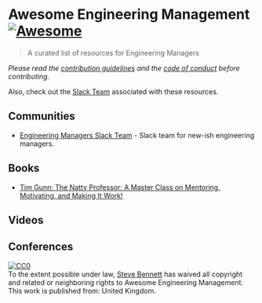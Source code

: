 # Awesome Engineering Management [![Awesome](https://cdn.rawgit.com/sindresorhus/awesome/d7305f38d29fed78fa85652e3a63e154dd8e8829/media/badge.svg)](https://github.com/sindresorhus/awesome)

> A curated list of resources for Engineering Managers

*Please read the [contribution guidelines](contributing.md) and the [code of conduct](code-of-conduct.md) before contributing.*

Also, check out the [Slack Team](https://engmanagers.github.io) associated with these resources.

## Communities
* [Engineering Managers Slack Team](http://engmanagers.github.io) - Slack team for new-ish engineering managers.

## Books
* [Tim Gunn: The Natty Professor: A Master Class on Mentoring, Motivating, and Making It Work!](https://www.amazon.com/Tim-Gunn-Professor-Mentoring-Motivating/dp/1476780072/)

## Videos

## Conferences


<p xmlns:dct="http://purl.org/dc/terms/" xmlns:vcard="http://www.w3.org/2001/vcard-rdf/3.0#">
  <a rel="license"
     href="http://creativecommons.org/publicdomain/zero/1.0/">
    <img src="http://i.creativecommons.org/p/zero/1.0/88x31.png" style="border-style: none;" alt="CC0" />
  </a>
  <br />
  To the extent possible under law,
  <a rel="dct:publisher"
     href="http://engmanagers.github.io">
    <span property="dct:title">Steve Bennett</span></a>
  has waived all copyright and related or neighboring rights to
  <span property="dct:title">Awesome Engineering Management</span>.
This work is published from:
<span property="vcard:Country" datatype="dct:ISO3166"
      content="GB" about="http://engmanagers.github.io">
  United Kingdom</span>.
</p>
